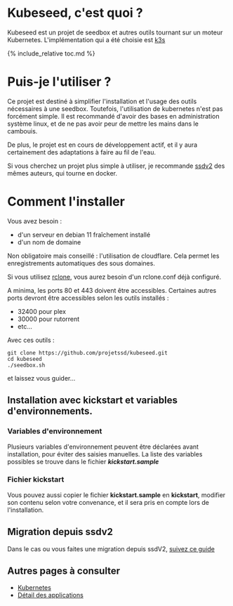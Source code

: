 # Kubeseed, c'est quoi ? 

Kubeseed est un projet de seedbox et autres outils tournant sur un moteur Kubernetes. L'implémentation qui a été choisie est [k3s](https://k3s.io/)

{% include_relative toc.md %}

# Puis-je l'utiliser ?

Ce projet est destiné à simplifier l'installation et l'usage des outils nécessaires à une seedbox. Toutefois, l'utilisation de kubernetes n'est pas forcément simple.
Il est recommandé d'avoir des bases en administration système linux, et de ne pas avoir peur de mettre les mains dans le cambouis.

De plus, le projet est en cours de développement actif, et il y aura certainement des adaptations à faire au fil de l'eau.

Si vous cherchez un projet plus simple à utiliser, je recommande [ssdv2](https://github.com/projetssd/ssdv2) des mêmes auteurs, qui tourne en docker.

# Comment l'installer 

Vous avez besoin : 
- d'un serveur en debian 11 fraîchement installé
- d'un nom de domaine

Non obligatoire mais conseillé : l'utilisation de cloudflare. Cela permet les enregistrements automatiques des sous domaines.

Si vous utilisez [rclone](https://rclone.org/), vous aurez besoin d'un rclone.conf déjà configuré.

A minima, les ports 80 et 443 doivent être accessibles. Certaines autres ports devront être accessibles selon les outils installés :
- 32400 pour plex
- 30000 pour rutorrent
- etc...

Avec ces outils : 

```
git clone https://github.com/projetssd/kubeseed.git
cd kubeseed
./seedbox.sh
```

et laissez vous guider...

## Installation avec kickstart et variables d'environnements.

### Variables d'environnement

Plusieurs variables d'environnement peuvent être déclarées avant installation, pour éviter des saisies manuelles. La liste des variables possibles se trouve dans le fichier ***kickstart.sample***

### Fichier kickstart

Vous pouvez aussi copier le fichier **kickstart.sample** en **kickstart**, modifier son contenu selon votre convenance, et il sera pris en compte lors de l'installation.

## Migration depuis ssdv2

Dans le cas ou vous faites une migration depuis ssdV2, [suivez ce guide](migration_ssdv2.md)

## Autres pages à consulter

* [Kubernetes](kubernetes.md)
* [Détail des applications](applications.md)

